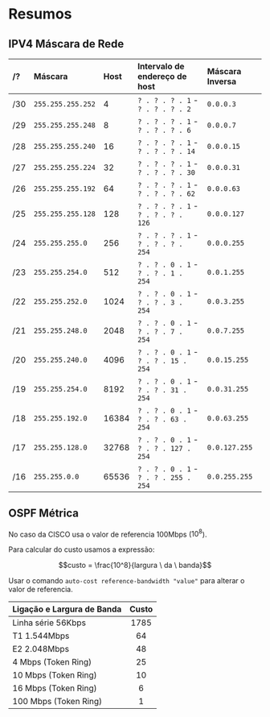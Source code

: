# Resumos

## IPV4 Máscara de Rede

| /?    | Máscara            |  Host    | Intervalo de endereço de host         | Máscara Inversa |
| :---  | :---               | :---     |  :---                                 |  :---           |
| /30   | `255.255.255.252`  | 4        | `? . ? . ? . 1` - `? . ? . ? . 2`     | `0.0.0.3`         |
| /29   | `255.255.255.248`  | 8        | `? . ? . ? . 1` - `? . ? . ? . 6`     | `0.0.0.7`         |
| /28   | `255.255.255.240`  | 16       | `? . ? . ? . 1` - `? . ? . ? . 14`    | `0.0.0.15`        |
| /27   | `255.255.255.224`  | 32       | `? . ? . ? . 1` - `? . ? . ? . 30`    | `0.0.0.31`        |
| /26   | `255.255.255.192`  | 64       | `? . ? . ? . 1` - `? . ? . ? . 62`    | `0.0.0.63`        |
| /25   | `255.255.255.128`  | 128      | `? . ? . ? . 1` - `? . ? . ? . 126`   | `0.0.0.127`       |
| /24   | `255.255.255.0`    | 256      | `? . ? . ? . 1` - `? . ? . ? . 254`   | `0.0.0.255`       |
| /23   | `255.255.254.0`    | 512      | `? . ? . 0 . 1` - `? . ? . 1 . 254`   | `0.0.1.255`       |
| /22   | `255.255.252.0`    | 1024     | `? . ? . 0 . 1` - `? . ? . 3 . 254`   | `0.0.3.255`       |
| /21   | `255.255.248.0`    | 2048     | `? . ? . 0 . 1` - `? . ? . 7 . 254`   | `0.0.7.255`       |
| /20   | `255.255.240.0`    | 4096     | `? . ? . 0 . 1` - `? . ? . 15 . 254`  | `0.0.15.255`      |
| /19   | `255.255.254.0`    | 8192     | `? . ? . 0 . 1` - `? . ? . 31 . 254`  | `0.0.31.255`      |
| /18   | `255.255.192.0`    | 16384    | `? . ? . 0 . 1` - `? . ? . 63 . 254`  | `0.0.63.255`      |
| /17   | `255.255.128.0`    | 32768    | `? . ? . 0 . 1` - `? . ? . 127 . 254` | `0.0.127.255`     |
| /16   | `255.255.0.0`      | 65536    | `? . ? . 0 . 1` - `? . ? . 255 . 254` | `0.0.255.255`     |

## OSPF Métrica

No caso da CISCO usa o valor de referencia 100Mbps ($10^8$).

Para calcular do custo usamos a expressão:

$$custo = \frac{10^8}{largura \ da \ banda}$$

Usar o comando `auto-cost reference-bandwidth "value"` para alterar o valor de referencia.

| Ligação e Largura de Banda | Custo |
| :--- | :---: |
| Linha série 56Kbps    | 1785 |
| T1 1.544Mbps          |   64 |
| E2 2.048Mbps          |   48 |
| 4 Mbps (Token Ring)   |   25 |
| 10 Mbps (Token Ring)  |   10 |
| 16 Mbps (Token Ring)  |    6 |
| 100 Mbps (Token Ring) |    1 |
